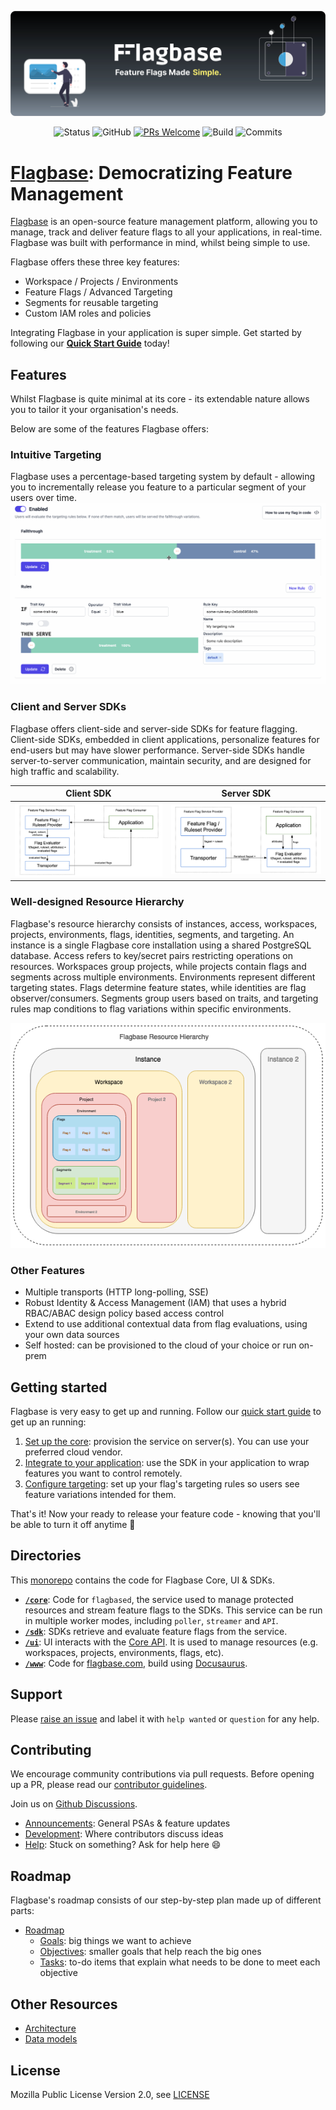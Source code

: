 ![Flagbase.com](./www/static/readme/readme-banner-v2.svg)

<center>

![Status](https://img.shields.io/badge/status-alpha-inactive)
![GitHub](https://img.shields.io/github/license/flagbase/flagbase)
[![PRs Welcome](https://img.shields.io/badge/PRs-welcome-brightgreen.svg?style=flat-square)](https://makeapullrequest.com)
![Build](https://img.shields.io/github/actions/workflow/status/flagbase/flagbase/release-flagbase-core.yml?branch=master)
![Commits](https://img.shields.io/github/commit-activity/m/flagbase/flagbase/master)

</center>

# **[Flagbase](https://flagbase.com)**: Democratizing Feature Management

[Flagbase](https://flagbase.com) is an open-source feature management platform, allowing you to manage, track and deliver feature flags to all your applications, in real-time. Flagbase was built with performance in mind, whilst being simple to use.

Flagbase offers these three key features:

- Workspace / Projects / Environments
- Feature Flags / Advanced Targeting
- Segments for reusable targeting
- Custom IAM roles and policies

Integrating Flagbase in your application is super simple. Get started by following our **[Quick Start Guide](https://flagbase.com/docs/guides/quick-start)** today!

## Features

Whilst Flagbase is quite minimal at its core - its extendable nature allows you to tailor it your organisation's needs.

Below are some of the features Flagbase offers:

### Intuitive Targeting

Flagbase uses a percentage-based targeting system by default - allowing you to incrementally release you feature to a particular segment of your users over time.
![Targeting demo](./www/static/readme/targeting-demo.gif)

### Client and Server SDKs

Flagbase offers client-side and server-side SDKs for feature flagging. Client-side SDKs, embedded in client applications, personalize features for end-users but may have slower performance. Server-side SDKs handle server-to-server communication, maintain security, and are designed for high traffic and scalability.

|                     Client SDK                      |                     Server SDK                      |
| :-------------------------------------------------: | :-------------------------------------------------: |
| ![](./www/static/readme/client-side-evaluation.png) | ![](./www/static/readme/server-side-evaluation.png) |

### Well-designed Resource Hierarchy

Flagbase's resource hierarchy consists of instances, access, workspaces, projects, environments, flags, identities, segments, and targeting. An instance is a single Flagbase core installation using a shared PostgreSQL database. Access refers to key/secret pairs restricting operations on resources. Workspaces group projects, while projects contain flags and segments across multiple environments. Environments represent different targeting states. Flags determine feature states, while identities are flag observer/consumers. Segments group users based on traits, and targeting rules map conditions to flag variations within specific environments.

![Resource Hierarchy](./www/static/readme/resource-hierarchy.png)

### Other Features

- Multiple transports (HTTP long-polling, SSE)
- Robust Identity & Access Management (IAM) that uses a hybrid RBAC/ABAC design policy based access control
- Extend to use additional contextual data from flag evaluations, using your own data sources
- Self hosted: can be provisioned to the cloud of your choice or run on-prem

## Getting started

Flagbase is very easy to get up and running. Follow our [quick start guide](https://flagbase.com/docs/guides/quick-start) to get up an running:

1. [Set up the core](https://flagbase.com/docs/core/setup): provision the service on server(s). You can use your preferred cloud vendor.
2. [Integrate to your application](https://flagbase.com/docs/sdk/overview): use the SDK in your application to wrap features you want to control remotely.
3. [Configure targeting](https://flagbase.com/docs/guides/targeting): set up your flag's targeting rules so users see feature variations intended for them.

That's it! Now your ready to release your feature code - knowing that you'll be able to turn it off anytime 🚀

## Directories

This [monorepo](https://en.wikipedia.org/wiki/Monorepo) contains the code for Flagbase Core, UI & SDKs.

- **[`/core`](./core/README.md)**: Code for `flagbased`, the service used to manage protected resources and stream feature flags to the SDKs. This service can be run in multiple worker modes, including `poller`, `streamer` and `API`.
- **[`/sdk`](./sdk/README.md)**: SDKs retrieve and evaluate feature flags from the service.
- **[`/ui`](./ui/README.md)**: UI interacts with the [Core API](https://flagbase.com/docs/api). It is used to manage resources (e.g. workspaces, projects, environments, flags, etc).
- **[`/www`](./www/README.md)**: Code for [flagbase.com](https://flagbase.com), build using [Docusaurus](https://docusaurus.io/).

## Support

Please [raise an issue](https://github.com/flagbase/flagbase/issues) and label it with `help wanted` or `question` for any help.

## Contributing

We encourage community contributions via pull requests. Before opening up a PR, please read our [contributor guidelines](https://flagbase.com/dev/intro/workflow#contributing).

Join us on [Github Discussions](https://github.com/flagbase/flagbase/discussions).

- [Announcements](https://github.com/flagbase/flagbase/discussions/categories/announcements): General PSAs & feature updates
- [Development](https://github.com/flagbase/flagbase/discussions/categories/dev): Where contributors discuss ideas
- [Help](https://github.com/flagbase/flagbase/discussions/categories/help): Stuck on something? Ask for help here 😄

## Roadmap

Flagbase's roadmap consists of our step-by-step plan made up of different parts:

- [Roadmap](https://roadmap.flagbase.com/)
  - [Goals](https://roadmap.flagbase.com/goals): big things we want to achieve
  - [Objectives](https://roadmap.flagbase.com/objectives): smaller goals that help reach the big ones
  - [Tasks](https://roadmap.flagbase.com/tasks): to-do items that explain what needs to be done to meet each objective

## Other Resources

- [Architecture](https://flagbase.com/dev/core/architecture)
- [Data models](https://flagbase.com/dev/core/data-models)

## License

Mozilla Public License Version 2.0, see [LICENSE](./LICENSE)
